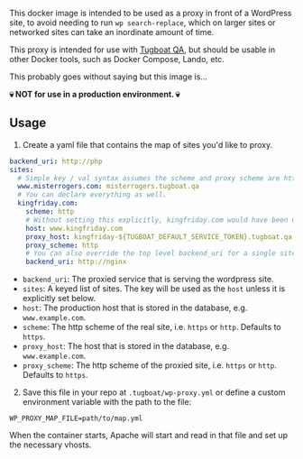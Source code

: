 This docker image is intended to be used as a proxy in front of a WordPress
site, to avoid needing to run `wp search-replace`, which on larger sites or
networked sites can take an inordinate amount of time.

This proxy is intended for use with [Tugboat QA](https://www.tugboat.qa), but
should be usable in other Docker tools, such as Docker Compose, Lando, etc.

This probably goes without saying but this image is…

**💀 NOT for use in a production environment. 💀**

## Usage

1. Create a yaml file that contains the map of sites you'd like to proxy.
```yaml
backend_uri: http://php
sites:
  # Simple key / val syntax assumes the scheme and proxy scheme are https.
  www.misterrogers.com: misterrogers.tugboat.qa
  # You can declare everything as well.
  kingfriday.com:
    scheme: http
    # Without setting this explicitly, kingfriday.com would have been used.
    host: www.kingfriday.com
    proxy_host: kingfriday-${TUGBOAT_DEFAULT_SERVICE_TOKEN}.tugboat.qa
    proxy_scheme: http
    # You can also override the top level backend_uri for a single site.
    backend_uri: http://nginx
```

- `backend_uri`: The proxied service that is serving the wordpress site.
- `sites`: A keyed list of sites. The key will be used as the `host` unless it is explicitly set below.
- `host`: The production host that is stored in the database, e.g. `www.example.com`.
- `scheme`: The http scheme of the real site, i.e. `https` or `http`. Defaults to `https`.
- `proxy_host`: The host that is stored in the database, e.g. `www.example.com`.
- `proxy_scheme`: The http scheme of the proxied site, i.e. `https` or `http`. Defaults to `https`.

2. Save this file in your repo at `.tugboat/wp-proxy.yml` or define a custom environment variable with the path to the file:

`WP_PROXY_MAP_FILE=path/to/map.yml`

When the container starts, Apache will start and read in that file and set up the necessary vhosts.
